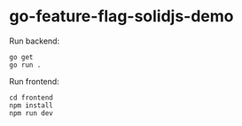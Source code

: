 # go-feature-flag-solidjs-demo

Run backend: 
```
go get
go run .
```

Run frontend: 
```
cd frontend
npm install
npm run dev
```
